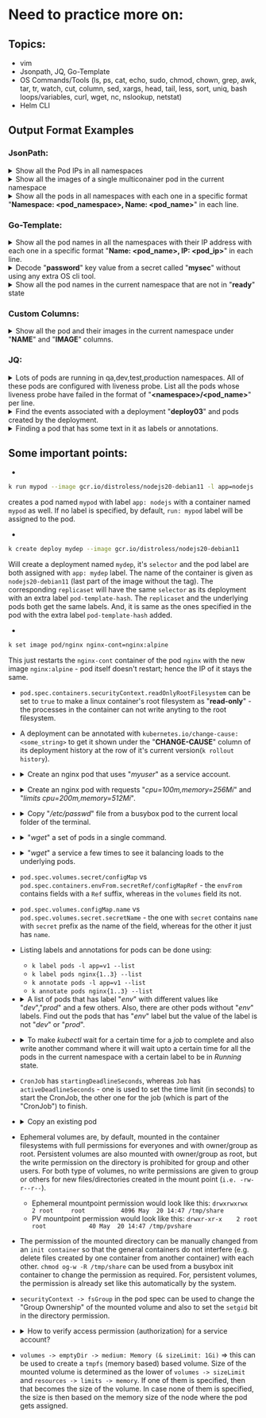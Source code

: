 # Need to practice more on:

## Topics:
- vim
- Jsonpath, JQ, Go-Template
- OS Commands/Tools (ls, ps, cat, echo, sudo, chmod, chown, grep, awk, tar, tr, watch, cut, column, sed, xargs, head, tail, less, sort, uniq, bash loops/variables, curl, wget, nc, nslookup, netstat)
- Helm CLI
## Output Format Examples
### JsonPath:
<details><summary>Show all the Pod IPs in all namespaces</summary>
<p>

```bash
k get pods -A -o jsonpath='{.items[*].status.podIP}'
```
</p>
</details>
<details><summary>Show all the images of a single multiconainer pod in the current namespace</summary>
<p>

```bash
k get pods -o jsonpath='{.items[].spec.containers[*].image}'
```
NOTE: All the images of a random first pod is listed with spaces in between. without a `*`, it deals with a random single object.
</p>
</details>
<details><summary>Show all the pods in all namespaces with each one in a specific format "<b>Namespace: &lt;pod_namespace&gt;, Name: &lt;pod_name&gt;</b>" in each line.</summary>
<p>

```bash
k get pods -A -o jsonpath='{range .items[*]}Namespace: {.metadata.namespace}, Name: {.metadata.name}{"\n"}{end}'
```
NOTE: Normal texts can be placed in between the expression `{}` syntax except the escape sequence characters i.e. `\n\t` etc.
</p>
</details>

### Go-Template:
<details><summary>Show all the pod names in all the namespaces with their IP address with each one in a specific format "<b>Name: &lt;pod_name&gt;, IP: &lt;pod_ip&gt;</b>" in each line.</summary>
<p>

```bash
k get pods -A --template='{{range $ind, $pod := .items}}Name: {{$pod.metadata.name}}, IP: {{$pod.status.podIP}}{{"\n"}}{{end}}'
```
NOTE: Normal texts can be placed in between the expression `{{}}` syntax except the escape sequence characters i.e. `\n\t` etc.
</p>
</details>
<details><summary>Decode "<b>password</b>" key value from a secret called "<b>mysec</b>" without using any extra OS cli tool.</summary>
<p>

```bash
k get secret mysec --template='{{.data.password | base64decode}}''
```
NOTE: Function can be invoked on a field by concantenating it with a `|` character.
</p>
</details>
<details><summary>Show all the pod names in the current namespace that are not in "<b>ready</b>" state</summary>
<p>

```bash
k get pods --template='{{range $pi, $pod := .items}}{{range $si, $stat := $pod.status.containerStatuses}}{{if not $stat.ready}}{{printf "%s\n" $pod.metadata.name}}{{end}}{{end}}{{end}}'
```
</p>
</details>

### Custom Columns:
<details><summary>Show all the pod and their images in the current namespace under "<b>NAME</b>" and "<b>IMAGE</b>" columns.</summary>
<p>

```bash
k get pods -o custom-columns='NAME:metadata.name,IMAGE:spec.containers[*].image'
```
NOTE: The images are listed with comma separated as opposed to normal `jsonpath` output where items are shown `space` spearated.
</p>
</details>

### JQ:
<details><summary>Lots of pods are running in qa,dev,test,production namespaces. All of these pods are configured with liveness probe. List all the pods whose liveness probe have failed in the format of "<b>&lt;namespace&gt;/&lt;pod_name&gt;</b>" per line.</summary>
<p>

```bash
k events -A -o json | jq -r '.items[] | select(.message | contains("Liveness probe failed")) | .involvedObject.namespace + "/" + .involvedObject.name'
```
</p>
</details>
<details><summary>Find the events associated with a deployment "<b>deploy03</b>" and pods created by the deployment.</summary>
NOTE: Pods created by a deployment will have names starting with the deployment's name.
<p>

```bash
k get events -o json | jq -r '[.items[] | select(.involvedObject.name | contains("deploy03")) | .message]'
```
NOTE: In the above `jq` command, the output is wrapped in an array.
</p>
</details>   
<details><summary>Finding a pod that has some text in it as labels or annotations.</summary>
<p>

```bash
k get pods -o json | jq -r '.items[] | .metadata.name as $podname | (.metadata.annotations | to_entries[] | select((.key | contains("<some_text>")) or (.value | contains("<some_text>"))) | $podname)' | uniq 
```
Note: Label search can be done in the same way.
</p>
</details>

## Some important points:
- 
<p>

```bash
k run mypod --image gcr.io/distroless/nodejs20-debian11 -l app=nodejs
```
creates a pod named `mypod` with label `app: nodejs` with a container named `mypod` as well. If no label is specified, by default, `run: mypod` label will be assigned to the pod. 
</p>

- 
<p>

```bash 
k create deploy mydep --image gcr.io/distroless/nodejs20-debian11
```
Will create a deployment named `mydep`, it's `selector` and the pod label are both assigned with `app: mydep` label. The name of the container is given as `nodejs20-debian11` (last part of the image without the tag). The corresponding `replicaset` will have the same `selector` as its deployment with an extra label `pod-template-hash`. The `replicaset` and the underlying pods both get the same labels. And, it is same as the ones specified in the pod with the extra label `pod-template-hash` added.
</p>

- 
<p>

```bash
k set image pod/nginx nginx-cont=nginx:alpine
```
This just restarts the `nginx-cont` container of the pod `nginx` with the new image `nginx:alpine` - pod itself doesn't restart; hence the IP of it stays the same.
</p>

- `pod.spec.containers.securityContext.readOnlyRootFilesystem` can be set to `true` to make a linux container's root filesystem as "__read-only__" - the processes in the container can not write anyting to the root filesystem.

- A deployment can be annotated with `kubernetes.io/change-cause:<some_string>` to get it shown under the "__CHANGE-CAUSE__" column of its deployment history at the row of it's current version(`k rollout history`).

- <details><summary>Create an nginx pod that uses "<i>myuser</i>" as a service account.</summary>

  ```bash
  k run nginx --image nginx --restart Never --image-pull-policy IfNotPresent $do | k set sa -f - myuser --local -o yaml | k apply -f -
  ```
</details>   

- <details><summary>Create an nginx pod with requests "<i>cpu=100m,memory=256Mi</i>" and "<i>limits cpu=200m,memory=512Mi</i>".</summary>

  ```bash
  k run nginx --image nginx --restart Never --image-pull-policy IfNotPresent $do | k set resources -f - --requests=cpu=100m,memory=256Mi --limits=cpu=200m,memory=512Mi --local -o yaml | k apply -f -
  ```
</details>

- <details><summary>Copy "<i>/etc/passwd</i>" file from a busybox pod to the current local folder of the terminal.</summary>

  ```bash
  k exec busybox -- tar -cvf - -C /etc passwd | tar -xvf -
  ```
</details>

- <details><summary>"<i>wget</i>" a set of pods in a single command.</summary>

  ```bash
  k get pods -l app=foo -o wide | awk '{print $6}' | grep -v IP | xargs -i kubectl run tmp --image busybox --rm -it --restart Never --image-pull-policy IfNotPresent -- wget -qO- \{\}:8080 -T 2
  ```
</details>

- <details><summary>"<i>wget</i>" a service a few times to see it balancing loads to the underlying pods.</summary>

  ```bash
  k run tmp --image busybox --restart Never --rm -it --image-pull-policy IfNotPresent -- sh -c 'for i in $(seq 1 10); do wget -qO- <service_name>:<port_num>; done'
  ```
</details>

- `pod.spec.volumes.secret/configMap` vs `pod.spec.containers.envFrom.secretRef/configMapRef` - the `envFrom` contains fields with a `Ref` suffix, whereas in the `volumes` field its not.

- `pod.spec.volumes.configMap.name` vs `pod.spec.volumes.secret.secretName` - the one with `secret` contains `name` with `secret` prefix as the name of the field, whereas for the other it just has `name`.

- Listing labels and annotations for pods can be done using:
   * `k label pods -l app=v1 --list`
   * `k label pods nginx{1..3} --list`
   * `k annotate pods -l app=v1 --list`
   * `k annotate pods nginx{1..3} --list`

- <details><summary>A list of pods that has label "<i>env</i>" with different values like "<i>dev</i>","<i>prod</i>" and a few others. Also, there are other pods without "<i>env</i>" labels. Find out the pods that has "<i>env</i>" label but the value of the label is not "<i>dev</i>" or "<i>prod</i>".</summary>

   * 
   ```bash
   k get pods -l 'env notin (dev,prod)' -L env
   ```
   This will result in pods that has no `env` label as well, which is incorret. 
   
   ```bash
   k get pods -l 'env,env notin (dev,prod) -L env
   ``` 
   This ensures that `env` label is present in the pods along with satisfying the other condition.
   
   * 
   ```bash
   k get pods -l '!env'
   ``` 
   This returns pods that don't have `env` label associated with them.
</details>  

- <details><summary>To make <i>kubectl</i> wait for a certain time for a <i>job</i> to complete and also write another command where it will wait upto a certain time for all the pods in the current namespace with a certain label to be in <i>Running</i> state.</summary>
   
   *   
   ```bash
   k wait --for=condition=complete jobs/pi --timout 10s
   ```   
   *    
   ```bash
   k wait --for=jsonpath='{.status.phase}'=Running pods -l app=nginx --timeout 15s
   ```
</details>   

- `CronJob` has `startingDeadlineSeconds`, whereas `Job` has `activeDeadlineSeconds` - one is used to set the time limit (in seconds) to start the CronJob, the other one for the job (which is part of the "CronJob") to finish.   

- <details><summary>Copy an existing pod</summary>

  ```bash
  k debug <existing_pod_name> --copy-to <new-pod-name> --set-image=<existing_cont_name>=<same_image>
  ```
  `--set-image` needs to be given even though it seems to be redundant.
</details>

- Ephemeral volumes are, by default, mounted in the container filesystems with full permissions for everyones and with owner/group as root. Persistent volumes are also mounted with owner/group as root, but the write permission on the directory is prohibited for group and other users. For both type of volumes, no write permissions are given to group or others for new files/directories created in the mount point (`i.e. -rw-r--r--`).
    * Ephemeral mountpoint permission would look like this:
    `drwxrwxrwx    2 root     root          4096 May  20 14:47 /tmp/share`
    * PV mountpoint permission would look like this:
    `drwxr-xr-x    2 root     root            40 May  20 14:47 /tmp/pvshare`

- The permission of the mounted directory can be manually changed from an `init container` so that the general containers do not interfere (e.g. delete files created by one container from another container) with each other. `chmod og-w -R /tmp/share` can be used from a busybox init container to change the permission as required. For, persistent volumes, the permission is already set like this automatically by the system.

- `securityContext -> fsGroup` in the pod spec can be used to change the "Group Ownership" of the mounted volume and also to set the `setgid` bit in the directory permission.

- <details><summary>How to verify access permission (authorization) for a service account?</summary>

  ```bash
  k auth can-i get pods -n dev --as=system:serviceaccount:test:myaccount
  ```
  Verifies whether `myaccount` service account in `test` namespace can get pods in the `dev` namespace or not. NOTE: `system:serviceaccount` string must be used for service account verification.
</details>

- `volumes -> emptyDir -> medium: Memory (& sizeLimit: 1Gi)` => this can be used to create a `tmpfs` (memory based) based volume. Size of the mounted volume is determined as the lower of `volumes -> sizeLimit` and `resources -> limits -> memory`. If one of them is specified, then that becomes the size of the volume. In case none of them is specified, the size is then based on the memory size of the node where the pod gets assigned.